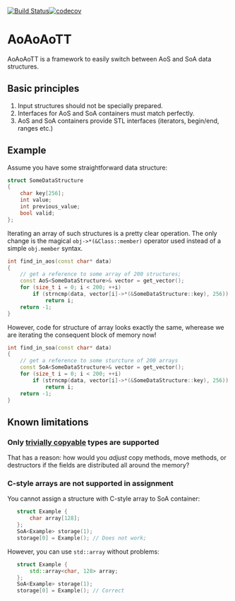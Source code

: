 [![Build Status](https://travis-ci.com/pavelkryukov/AoAoAoTT.svg?branch=master)](https://travis-ci.com/pavelkryukov/AoAoAoTT)[![codecov](https://codecov.io/gh/pavelkryukov/aoaoaott/branch/master/graph/badge.svg)](https://codecov.io/gh/pavelkryukov/aoaoaott)

# AoAoAoTT

AoAoAoTT is a framework to easily switch between AoS and SoA data structures.

## Basic principles

1. Input structures should not be specially prepared.
2. Interfaces for AoS and SoA containers must match perfectly.
3. AoS and SoA containers provide STL interfaces (iterators, begin/end, ranges etc.)

## Example

Assume you have some straightforward data structure:

```c++
struct SomeDataStructure
{
    char key[256];
    int value;
    int previous_value;
    bool valid;
};
```

Iterating an array of such structures is a pretty clear operation. The only change is the magical `obj->*(&Class::member)` operator used instead of a simple `obj.member` syntax.
```c++
int find_in_aos(const char* data)
{
    // get a reference to some array of 200 structures;
    const AoS<SomeDataStructure>& vector = get_vector();
    for (size_t i = 0; i < 200; ++i)
        if (strncmp(data, vector[i]->*(&SomeDataStructure::key), 256))
            return i;
    return -1;
}
```

However, code for structure of array looks exactly the same, wherease we are iterating the consequent block of memory now!
```c++
int find_in_soa(const char* data)
{
    // get a reference to some sturcture of 200 arrays
    const SoA<SomeDataStructure>& vector = get_vector();
    for (size_t i = 0; i < 200; ++i)
        if (strncmp(data, vector[i]->*(&SomeDataStructure::key), 256))
            return i;
    return -1;
}
```

## Known limitations

### Only [trivially copyable](https://en.cppreference.com/w/cpp/named_req/TriviallyCopyable) types are supported

That has a reason: how would you _adjust_ copy methods, move methods, or destructors if the fields are distributed all around the memory?

### C-style arrays are not supported in assignment

You cannot assign a structure with C-style array to SoA container:

```c++
   struct Example {
       char array[128];
   };
   SoA<Example> storage(1);
   storage[0] = Example(); // Does not work;
```

However, you can use `std::array` without problems:

```c++
   struct Example {
       std::array<char, 128> array;
   };
   SoA<Example> storage(1);
   storage[0] = Example(); // Correct
```
